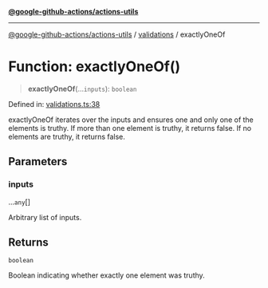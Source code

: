 [**@google-github-actions/actions-utils**](../../README.md)

***

[@google-github-actions/actions-utils](../../modules.md) / [validations](../README.md) / exactlyOneOf

# Function: exactlyOneOf()

> **exactlyOneOf**(...`inputs`): `boolean`

Defined in: [validations.ts:38](https://github.com/google-github-actions/actions-utils/blob/main/src/validations.ts#L38)

exactlyOneOf iterates over the inputs and ensures one and only one of the
elements is truthy. If more than one element is truthy, it returns false. If
no elements are truthy, it returns false.

## Parameters

### inputs

...`any`[]

Arbitrary list of inputs.

## Returns

`boolean`

Boolean indicating whether exactly one element was truthy.
